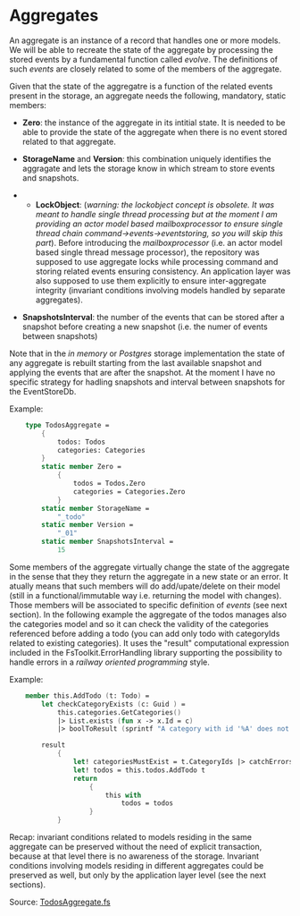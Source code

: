 # Aggregates

An aggregate is an instance of a record that handles one or more models. We will be able to recreate the state of the aggregate by processing the stored events by a fundamental function called _evolve_. The definitions of such _events_ are closely related to some of the members of the aggregate. 

Given that the state of the aggregatre is a function of the related events present in the storage, an aggregate needs the following, mandatory, static members:

- __Zero__: the instance of the aggregate in its intitial state. 
It is needed to be able to provide the state of the aggregate when there is no event stored related to that aggregate.
- __StorageName__ and  __Version__: this combination uniquely identifies the aggragate and lets the storage know in which stream to store events and snapshots.

- - __LockObject__: (_warning: the lockobject concept is obsolete. It was meant to handle single thread processing but at the moment I am providing an actor model based mailboxprocessor to ensure single thread chain command->events->eventstoring, so you will skip this part_). Before introducing the _mailboxprocessor_ (i.e. an actor model based single thread message processor), the repository was supposed to use aggregate locks while processing command and storing related events ensuring consistency. An application layer was also supposed to use them explicitly to ensure inter-aggregate integrity (invariant conditions involving models handled by separate aggregates).
- __SnapshotsInterval__: the number of the events that can be stored after a snapshot before creating a new snapshot (i.e. the numer of events between snapshots)

Note that in the _in memory_ or _Postgres_ storage implementation the state of any aggregate is rebuilt starting from the last available snapshot and applying the events that are after the snapshot.
At the moment I have no specific strategy for hadling snapshots and interval between snapshots for the EventStoreDb. 

Example:
```FSharp
    type TodosAggregate =
        {
            todos: Todos
            categories: Categories
        }
        static member Zero =
            {
                todos = Todos.Zero
                categories = Categories.Zero
            }
        static member StorageName =
            "_todo"
        static member Version =
            "_01"
        static member SnapshotsInterval =
            15
```

Some members of the aggregate virtually change the state of the aggregate in the sense that they they return the aggregate in a new state or an error. It atually means that such members will do add/upate/delete on their model (still in a functional/immutable way i.e. returning the model with changes). Those members will be associated to specific definition of _events_ (see next section).
In the following example the aggregate of the todos manages also the categories model and so it can check the validity of the categories referenced before adding a todo (you can add only todo with categoryIds related to existing categories).
It uses the "result" computational expression included in the FsToolkit.ErrorHandling library supporting the possibility to handle errors in a _railway oriented programming_ style.

Example:
```FSharp
    member this.AddTodo (t: Todo) =
        let checkCategoryExists (c: Guid ) =
            this.categories.GetCategories() 
            |> List.exists (fun x -> x.Id = c) 
            |> boolToResult (sprintf "A category with id '%A' does not exist" c)

        result
            {
                let! categoriesMustExist = t.CategoryIds |> catchErrors checkCategoryExists
                let! todos = this.todos.AddTodo t
                return 
                    {
                        this with
                            todos = todos
                    }
            }
```
Recap: invariant conditions related to models residing in the same aggregate can be preserved without the need of explicit transaction, because at that level there is no awareness of the storage. Invariant conditions involving models residing in different aggregates could be preserved as well, but only by the application layer level (see the next sections).

Source: [TodosAggregate.fs](https://github.com/tonyx/Sharpino/blob/main/Sharpino.Sample/aggregates/Todos/Aggregate.fs)
